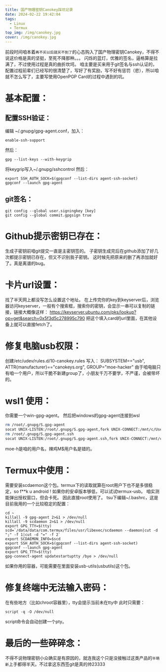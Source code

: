 ```yaml
---
title: 国产物理密钥Canokey踩坑记录
date: 2024-02-22 19:42:04
tags:
  - Linux
  - Termux
top_img: /img/canokey.jpg
cover: /img/canokey.jpg
---
```

前段时间咱本着`再不买以后就买不到了`的心态购入了国产物理密钥Canokey，不得不说这价格是真的坚挺，至死不降那种。。。
闪烁的蓝灯，优雅的签名，逼格算是拉满了，不过使用过程是真的曲折坎坷。
咱主要是买来用于git签名与ssh认证的，配置过程前辈们已经写的很清楚了，写好了有奖励，写不好有惩罚（悲），所以咱就不怎么写了，主要写使用OpenPGP Card的过程中遇到的坑。
# 基本配置：
## 配置SSH验证：
编辑 ~/.gnupg/gpg-agent.conf，加入：
```
enable-ssh-support
```
然后：
```
gpg --list-keys --with-keygrip
```
将keygrip写入~/.gnupg/sshcontrol
然后：
```
export SSH_AUTH_SOCK=$(gpgconf --list-dirs agent-ssh-socket)
gpgconf --launch gpg-agent
```
## git签名：
```
git config --global user.signingkey [key]
git config --global commit.gpgsign true
```
# Github提示密钥已存在：
生成子密钥前咱git提交一直是主密钥签的。
子密钥生成完后在github添加了好几次都提示密钥已存在，但又不识别我子密钥。
这时候先把原来的删了再添加就好了。真是离谱的bug。
# 卡片url设置：
找了半天网上都没写怎么设置这个地址。
在上传完你的key到keyserver后，浏览器访问keyserver，一般有个搜索框，搜索你的密钥，会显示一串可以复制的链接，链接大概像这样：
https://keyserver.ubuntu.com/pks/lookup?op=get&search=0x5f3d5c278995c790
把这个填入card的url里面，在其他设备上就可以直接fetch了。
# 修复电脑usb权限：
创建/etc/udev/rules.d/10-canokey.rules
写入：
SUBSYSTEM=="usb", ATTR{manufacturer}=="canokeys.org", GROUP="moe-hacker"
由于咱电脑只有咱一个用户，所以干脆不新建group了，小朋友千万不要学，不严谨，会被带坏的。
# wsl1 使用：
你需要一个win-gpg-agent。
然后把windows的gpg-agent连接到wsl
```sh
rm /root/.gnupg/S.gpg-agent
socat UNIX-LISTEN:/root/.gnupg/S.gpg-agent,fork UNIX-CONNECT:/mnt/c/Users/moe-h/AppData/Local/gnupg/agent-gui/S.gpg-agent &
rm /root/.gnupg/S.gpg-agent.ssh
socat UNIX-LISTEN:/root/.gnupg/S.gpg-agent.ssh,fork UNIX-CONNECT:/mnt/c/Users/moe-h/AppData/Local/gnupg/agent-gui/S.gpg-agent.ssh &
```
moe-h是咱的用户名，辣鸡M$用户名是错的。
# Termux中使用：
需要安装scdaemon这个包。termux下的读取就算在root用户下也不是多很稳定，so f**k u android !
如果你的安卓版本够低，可以试试termux-usb。
咱实测能弹出授权窗口，但会卡死。
因此直接root使用了。
tsu下编辑~/.bashrc，这是目前我用的一个比较稳定的配置：
```
cd ~
killall -9 gpg-agent 2>&1 > /dev/null
killall -9 scdaemon 2>&1 > /dev/null
export GPG_TTY=$(tty)
scd=`/data/data/com.termux/files/usr/libexec/scdaemon --daemon|cut -d ";" -f 1|cut -d "=" -f 2`
export SCDAEMON_INFO=$scd
export SSH_AUTH_SOCK=$(gpgconf --list-dirs agent-ssh-socket)
gpgconf --launch gpg-agent
export GPG_TTY=$(tty)
gpg-connect-agent updatestartuptty /bye > /dev/null
```
如果你用的容器，可能需要在里面安装usb-utils(usbutils)这个包。
# 修复终端中无法输入密码：
在有些地方（比如chroot容器里），tty会提示当前未在tty中
此时只需要：
```
script -q -O /dev/null
```
script命令会自动创建一个pty。
# 最后的一些碎碎念：
不得不说物理密钥小众确实是有原因的，就连我这个只是没接触过这类产品的`半萌新`上手都得半天。不过拿这东西签git是真的帅23333
